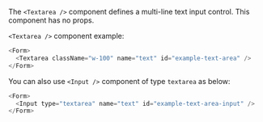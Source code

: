 The `<Textarea />` component defines a multi-line text input control.
This component has no props.

`<Textarea />` component example:

```js
<Form>
  <Textarea className="w-100" name="text" id="example-text-area" />
</Form>
```

You can also use `<Input />` component of type `textarea` as below:

```js
<Form>
  <Input type="textarea" name="text" id="example-text-area-input" />
</Form>
```
